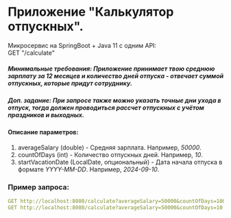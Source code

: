 # Приложение "Калькулятор отпускных".
Микросервис на SpringBoot + Java 11 c одним API:<br>
GET "/calculate"
##### Минимальные требования: Приложение принимает твою среднюю зарплату за 12 месяцев и количество дней отпуска - отвечает суммой отпускных, которые придут сотруднику.
##### Доп. задание: При запросе также можно указать точные дни ухода в отпуск, тогда должен проводиться рассчет отпускных с учётом праздников и выходных.

#### Описание параметров:
1. averageSalary (double) - Средняя зарплата. Например, <i>50000</i>.
2. countOfDays (int) - Количество отпускных дней. Например, <i>10</i>.
3. startVacationDate (LocalDate, опциональный) - Дата начала отпуска в формате <i>YYYY-MM-DD</i>. Например, <i>2024-09-10</i>.

### Пример запроса:
```yaml
GET http://localhost:8080/calculate?averageSalary=50000&countOfDays=10&startVacationDate=2024-09-20
GET http://localhost:8080/calculate?averageSalary=50000&countOfDays=10
```
